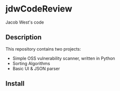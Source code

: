 # jdwCodeReview

Jacob West's code

## Description

This repository contains two projects:

* Simple OSS vulnerability scanner, written in Python
* Sorting Algorithms
* Basic UI & JSON parser

## Install


